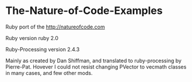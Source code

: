 The-Nature-of-Code-Examples
===========================

Ruby port of the http://natureofcode.com

Ruby version ruby 2.0

Ruby-Processing version 2.4.3

Mainly as created by Dan Shiffman, and translated to ruby-processing by Pierre-Pat. Hovever I could not resist changing PVector to vecmath classes in many cases, and few other mods.
